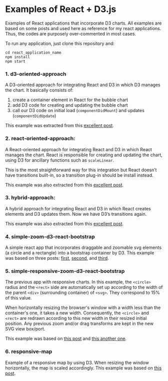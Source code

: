 # Examples of React + D3.js

Examples of React applications that incorporate D3 charts. All examples are based on some posts and used here as reference for my react applications. Thus, the codes are purposely over-commented in most cases.

To run any application, just clone this repository and:
```
cd react_application_name
npm install
npm start
```

### 1. d3-oriented-approach
A D3-oriented approach for integrating React and D3 in which D3 manages the chart. It basically consists of:

1. create a container element in React for the bubble chart
2. add D3 code for creating and updating the bubble chart
3. call our D3 code on initial load (`componentDidMount`) and updates (`componentDidUpdate`)

This example was extracted from this [excellent post](https://frontendcharts.com/react-d3-integrate/).


### 2. react-oriented-approach:
A React-oriented approach for integrating React and D3 in which React manages the chart. React is responsible for creating and updating the chart, using D3 for ancillary functions such as `scaleLinear`.

This is the most straightforward way for this integration but React doesn’t have transitions built-in, so a transition plug-in should be install instead.

This example was also extracted from this [excellent post](https://frontendcharts.com/react-d3-integrate/).


### 3. hybrid-approach:
A hybrid approach for integrating React and D3 in which React creates elements and D3 updates them. Now we have D3’s transitions again.

This example was also extracted from this [excellent post](https://frontendcharts.com/react-d3-integrate/).


### 4. simple-zoom-d3-react-bootstrap
A simple react app that incorporates draggable and zoomable svg elements (a circle and a rectangle) into a bootstrap container by D3. This example was based on three posts: [first](https://coderwall.com/p/psogia/simplest-way-to-add-zoom-pan-on-d3-js), [second](https://www.d3-graph-gallery.com/graph/interactivity_zoom.html), and [third](http://bl.ocks.org/sgruhier/1d692762f8328a2c9957).


### 5. simple-responsive-zoom-d3-react-bootstrap
The previous app with responsive charts. In this example, the `<circle>` radius and the `<rect>` side are automatically set up according to the width of the parent `<div>` (surrounding container) of `<svg>`. They correspond to 15% of this value.

When horizontally resizing the browser's window with a width less than the container's one, it takes a new width.
Consequently, the `<circle>` and `<rect>` are redrawn according to this new width in their resized initial position. Any previous zoom and/or drag transforms are kept in the new SVG view box/port.

This example was based on [this post](https://chartio.com/resources/tutorials/how-to-resize-an-svg-when-the-window-is-resized-in-d3-js/) and [this another one](https://codepen.io/tigt/post/why-and-how-preserveaspectratio).


### 6. responsive-map
Example of a responsive map by using D3. When resizing the window horizontally, the map is scaled accordingly. This example was based on [this post](http://bl.ocks.org/jczaplew/4444770).

